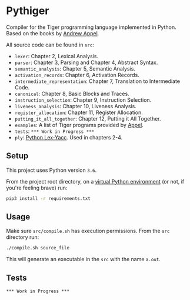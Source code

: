 # Pythiger
Compiler for the Tiger programming language implemented in Python. Based on the books by [Andrew Appel](https://www.cs.princeton.edu/~appel/modern/c/).

All source code can be found in `src`:
* `lexer`: Chapter 2, Lexical Analysis.
* `parser`: Chapter 3, Parsing and Chapter 4, Abstract Syntax.
* `semantic_analysis`: Chapter 5, Semantic Analysis.
* `activation_records`: Chapter 6, Activation Records.
* `intermediate_representation`: Chapter 7, Translation to Intermediate Code.
* `canonical`: Chapter 8, Basic Blocks and Traces.
* `instruction_selection`: Chapter 9, Instruction Selection.
* `liveness_analysis`: Chapter 10, Liveness Analysis.
* `register_allocation`: Chapter 11, Register Allocation.
* `putting_it_all_together`: Chapter 12, Putting it All Together.
* `examples`: A list of Tiger programs provided by [Appel](https://www.cs.princeton.edu/~appel/modern/testcases/).
* `tests`: `*** Work in Progress ***`
* `ply`: [Python Lex-Yacc](https://www.dabeaz.com/ply/). Used in chapters 2-4.

## Setup
This project uses Python version `3.6`.

From the project root directory, on a [virtual Python environment](https://virtualenvwrapper.readthedocs.io/en/latest/) (or not, if you're feeling brave) run:
```bash
pip3 install -r requirements.txt
```

## Usage
Make sure `src/compile.sh` has execution permissions. From the `src` directory run: 
```bash
./compile.sh source_file
```
This will generate an executable in the `src` with the name `a.out`.


## Tests
`*** Work in Progress ***`